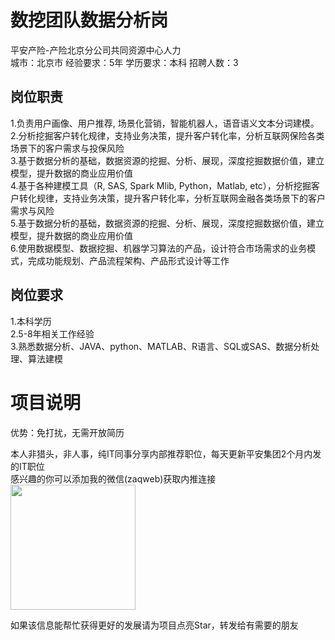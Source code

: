 # 数挖团队数据分析岗
平安产险-产险北京分公司共同资源中心人力  
城市：北京市 经验要求：5年 学历要求：本科  招聘人数：3

## 岗位职责
1.负责用户画像、用户推荐, 场景化营销，智能机器人，语音语义文本分词建模。   
2.分析挖掘客户转化规律，支持业务决策，提升客户转化率，分析互联网保险各类场景下的客户需求与投保风险   
3.基于数据分析的基础，数据资源的挖掘、分析、展现，深度挖掘数据价值，建立模型，提升数据的商业应用价值   
4.基于各种建模工具（R, SAS, Spark Mlib, Python，Matlab, etc），分析挖掘客户转化规律，支持业务决策，提升客户转化率，分析互联网金融各类场景下的客户需求与风险   
5.基于数据分析的基础，数据资源的挖掘、分析、展现，深度挖掘数据价值，建立模型，提升数据的商业应用价值   
6.使用数据模型、数据挖掘、机器学习算法的产品，设计符合市场需求的业务模式，完成功能规划、产品流程架构、产品形式设计等工作

## 岗位要求
1.本科学历   
2.5-8年相关工作经验   
3.熟悉数据分析、JAVA、python、MATLAB、R语言、SQL或SAS、数据分析处理、算法建模

# 项目说明

优势：免打扰，无需开放简历

本人非猎头，非人事，纯IT同事分享内部推荐职位，每天更新平安集团2个月内发的IT职位  
感兴趣的你可以添加我的微信(zaqweb)获取内推连接  
<img src="https://github.com/zaqweb/PA-IT-JOBS/blob/master/WechatICode.jpeg"  height="200" width="200">

如果该信息能帮忙获得更好的发展请为项目点亮Star，转发给有需要的朋友




